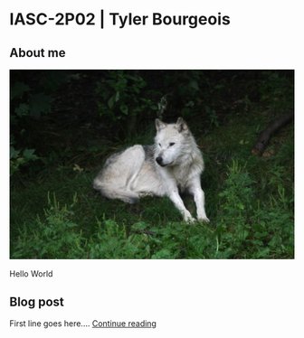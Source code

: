 # IASC-2P02 | Tyler Bourgeois

## About me 

![](Images/Wolf.jpg)

Hello World 

## Blog post 

First line goes here.... [Continue reading](blog) 


